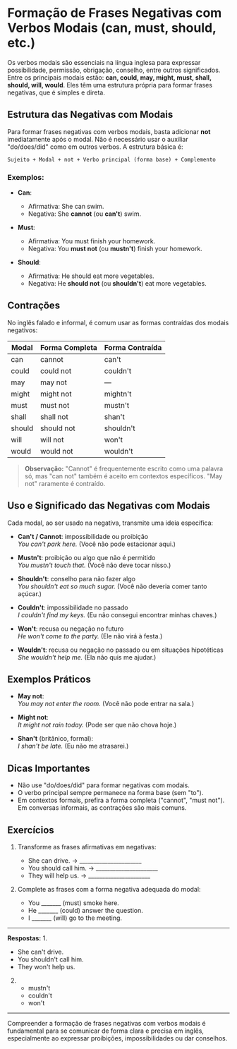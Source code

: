 
# Formação de Frases Negativas com Verbos Modais (can, must, should, etc.)

Os verbos modais são essenciais na língua inglesa para expressar possibilidade, permissão, obrigação, conselho, entre outros significados. Entre os principais modais estão: **can, could, may, might, must, shall, should, will, would**. Eles têm uma estrutura própria para formar frases negativas, que é simples e direta.

## Estrutura das Negativas com Modais

Para formar frases negativas com verbos modais, basta adicionar **not** imediatamente após o modal. Não é necessário usar o auxiliar "do/does/did" como em outros verbos. A estrutura básica é:

```
Sujeito + Modal + not + Verbo principal (forma base) + Complemento
```

### Exemplos:

- **Can**:  
  - Afirmativa: She can swim.  
  - Negativa: She **cannot** (ou **can't**) swim.

- **Must**:  
  - Afirmativa: You must finish your homework.  
  - Negativa: You **must not** (ou **mustn't**) finish your homework.

- **Should**:  
  - Afirmativa: He should eat more vegetables.  
  - Negativa: He **should not** (ou **shouldn't**) eat more vegetables.

## Contrações

No inglês falado e informal, é comum usar as formas contraídas dos modais negativos:

| Modal   | Forma Completa | Forma Contraída |
|---------|----------------|-----------------|
| can     | cannot         | can't           |
| could   | could not      | couldn't        |
| may     | may not        | —               |
| might   | might not      | mightn't        |
| must    | must not       | mustn't         |
| shall   | shall not      | shan't          |
| should  | should not     | shouldn't       |
| will    | will not       | won't           |
| would   | would not      | wouldn't        |

> **Observação:** "Cannot" é frequentemente escrito como uma palavra só, mas "can not" também é aceito em contextos específicos. "May not" raramente é contraído.

## Uso e Significado das Negativas com Modais

Cada modal, ao ser usado na negativa, transmite uma ideia específica:

- **Can't / Cannot**: impossibilidade ou proibição  
  _You can't park here._ (Você não pode estacionar aqui.)

- **Mustn't**: proibição ou algo que não é permitido  
  _You mustn't touch that._ (Você não deve tocar nisso.)

- **Shouldn't**: conselho para não fazer algo  
  _You shouldn't eat so much sugar._ (Você não deveria comer tanto açúcar.)

- **Couldn't**: impossibilidade no passado  
  _I couldn't find my keys._ (Eu não consegui encontrar minhas chaves.)

- **Won't**: recusa ou negação no futuro  
  _He won't come to the party._ (Ele não virá à festa.)

- **Wouldn't**: recusa ou negação no passado ou em situações hipotéticas  
  _She wouldn't help me._ (Ela não quis me ajudar.)

## Exemplos Práticos

- **May not**:  
  _You may not enter the room._ (Você não pode entrar na sala.)

- **Might not**:  
  _It might not rain today._ (Pode ser que não chova hoje.)

- **Shan't** (britânico, formal):  
  _I shan't be late._ (Eu não me atrasarei.)

## Dicas Importantes

- Não use "do/does/did" para formar negativas com modais.
- O verbo principal sempre permanece na forma base (sem "to").
- Em contextos formais, prefira a forma completa ("cannot", "must not"). Em conversas informais, as contrações são mais comuns.

## Exercícios

1. Transforme as frases afirmativas em negativas:
   - She can drive. → ______________________
   - You should call him. → ______________________
   - They will help us. → ______________________

2. Complete as frases com a forma negativa adequada do modal:
   - You _______ (must) smoke here.
   - He _______ (could) answer the question.
   - I _______ (will) go to the meeting.

---

**Respostas:**
1.  
   - She can't drive.  
   - You shouldn't call him.  
   - They won't help us.

2.  
   - mustn't  
   - couldn't  
   - won't

---

Compreender a formação de frases negativas com verbos modais é fundamental para se comunicar de forma clara e precisa em inglês, especialmente ao expressar proibições, impossibilidades ou dar conselhos.
```
